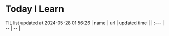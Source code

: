 # Today I Learn 
TIL list updated at 2024-05-28 01:56:26
| name | url | updated time |
| :--- | -- | -- |
